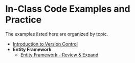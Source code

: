 # In-Class Code Examples and Practice

The examples listed here are organized by topic.

- [Introduction to Version Control](./VersionControl/ReadMe.md)
- **Entity Framework**
  - [Entity Framework - Review & Expand](./EF6-Recap/ReadMe.md)
